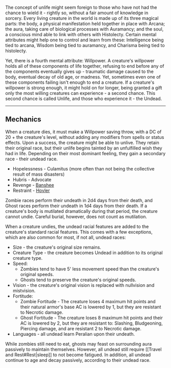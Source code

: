 The concept of unlife might seem foreign to those who have not had the chance to wield it - rightly so, without a fair amount of knowledge in sorcery. Every living creature in the world is made up of its three magical parts: the body, a physical manifestation held together in place with Arcana; the aura, taking care of biological processes with Auramancy; and the soul, a conscious mind able to link with others with Histolecty. Certain mental attributes might help one to control and learn from these: Intelligence being tied to arcana, Wisdom being tied to auramancy, and Charisma being tied to histolecty.
 
Yet, there is a fourth mental attribute: Willpower. A creature's willpower holds all of these components of life together, refusing to end before any of the components eventually gives up - traumatic damage caused to the body, eventual decay of old age, or madness. Yet, sometimes even one of these components failing isn't enough to end a creature. If a creature's willpower is strong enough, it might hold on for longer, being granted a gift only the most willing creatures can experience - a second chance. This second chance is called Unlife, and those who experience it - the Undead.
- - -
## Mechanics
 
When a creature dies, it must make a Willpower saving throw, with a DC of 20 + the creature's level, without adding any modifiers from spells or status effects. Upon a success, the creature might be able to unlive. They retain their original race, but their unlife begins tainted by an unfulfilled wish they had in life. Depending on their most dominant feeling, they gain a secondary race - their undead race.

- Hopelessness - Culamitus (more often than not being the collective result of mass disasters)
- Hubris - Advocate
- Revenge - [Banshee](Banshee.md)
- Restraint - [Hovler](Hovler.md)
 
Zombie races perform their undeath in 2d4 days from their death, and Ghost races perform their undeath in 1d4 days from their death. If a creature's body is mutilated dramatically during that period, the creature cannot undie. Careful burial, however, does not count as mutilation.
 
When a creature undies, the undead racial features are added to the creature's standard racial features. This comes with a few exceptions, which are also common for most, if not all, undead races:
- Size - the creature's original size remains.
- Creature Type - the creature becomes Undead in addition to its original creature type.
- Speed:
    - Zombies tend to have 5' less movement speed than the creature's original speeds.
    - Ghosts tend to preserve the creature's original speeds.
- Vision - the creature's original vision is replaced with nullvision and mistvision.
- Fortitude:
    - Zombie Fortitude - The creature loses 4 maximum hit points and their natural armor's base AC is lowered by 1, but they are resistant to Necrotic damage.
    - Ghost Fortitude - The creature loses 8 maximum hit points and their AC is lowered by 2, but they are resistant to: Slashing, Bludgeoning, Piercing damage, and are resistant 2 to Necrotic damage.
- Languages - all undead learn Peralian upon their undeath.
 
While zombies still need to eat, ghosts may feast on surrounding aura passively to maintain themselves. However, all undead still require [[Travel and Rest#Rest|sleep]] to not become fatigued. In addition, all undead continue to age and decay passively, according to their undead race.